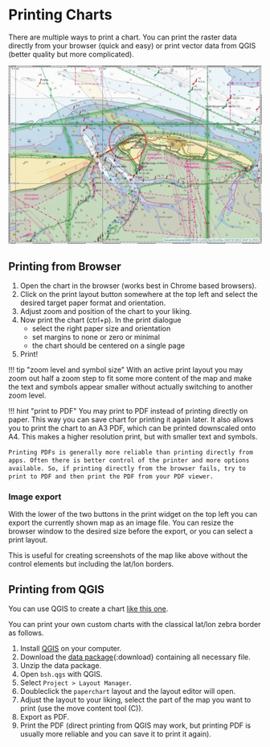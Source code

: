 # Printing Charts

There are multiple ways to print a chart. You can print the raster data directly from your browser (quick and easy) or print vector data from QGIS (better quality but more complicated).

![exported chart image](img/chartimage.webp)

## Printing from Browser

1. Open the chart in the browser (works best in Chrome based browsers).
2. Click on the print layout button somewhere at the top left and select the desired target paper format and orientation.
3. Adjust zoom and position of the chart to your liking. 
4. Now print the chart (ctrl+p). In the print dialogue 
     - select the right paper size and orientation
     - set margins to none or zero or minimal
     - the chart should be centered on a single page
5. Print!

!!! tip "zoom level and symbol size"
    With an active print layout you may zoom out half a zoom step to fit some more content of the map and make the text and symbols appear smaller without actually switching to another zoom level.
    
!!! hint "print to PDF"
    You may print to PDF instead of printing directly on paper. This way you can save chart for printing it again later. It also allows you to print the chart to an A3 PDF, which can be printed downscaled onto A4. This makes a higher resolution print, but with smaller text and symbols.
    
    Printing PDFs is generally more reliable than printing directly from apps. Often there is better control of the printer and more options available. So, if printing directly from the browser fails, try to print to PDF and then print the PDF from your PDF viewer.

### Image export

With the lower of the two buttons in the print widget on the top left you can export the currently shown map as an image file. You can resize the browser window to the desired size before the export, or you can select a print layout.

This is useful for creating screenshots of the map like above without the control elements but including the lat/lon borders.
 
## Printing from QGIS

You can use QGIS to create a chart [like this one](paperchart.pdf).

You can print your own custom charts with the classical lat/lon zebra border as follows.

1. Install [QGIS](https://qgis.org/) on your computer.
2. Download the [data package](qmap-data.zip){:download} containing all necessary file.
3. Unzip the data package.
4. Open `bsh.qgs` with QGIS.
5. Select `Project > Layout Manager`.
6. Doubleclick the `paperchart` layout and the layout editor will open.
7. Adjust the layout to your liking, select the part of the map you want to print (use the move content tool (C)).
8. Export as PDF.
9. Print the PDF (direct printing from QGIS may work, but printing PDF is usually more reliable and you can save it to print it again).
